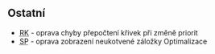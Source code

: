﻿---
categories: [fenix]
layout: fenix
---

## Ostatní
<ul>
	<li><abbr title="Reachové křivky">RK</abbr> - oprava chyby přepočtení křivek při změně priorit</li>
	<li><abbr title="Strategický plán">SP</abbr> - oprava zobrazení neukotvené záložky Optimalizace</li>
</ul>
